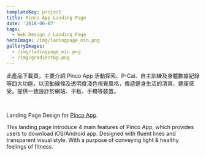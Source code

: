 ```yaml
---
templateKey: project
title: Pinco App Landing Page
date: '2018-06-07'
tags:
  - Web Design / Landing Page
heroImage: /img/ladingpage_min.png
galleryImages:
  - /img/ladingpage_min.png
  - /img/gradientbg.png
---
```

此產品下載頁，主要介紹 Pinco App 活動探索、P-Cal、自主訓練及身體數據紀錄等四大功能，以流動線條及透明度淺色視覺風格，傳遞健身生活的清爽、健康感受。提供一致設計於網站、平板、手機等裝置。

<br/>

Landing Page Design for [Pinco App](http://liuliangyin.com/project/pinco-app/).

This landing page introduce 4 main features of Pinco App, which  provides users to download iOS/Android app. Designed with fluent lines and transparent visual style. With a purpose of conveying light & healthy feelings of fitness.
